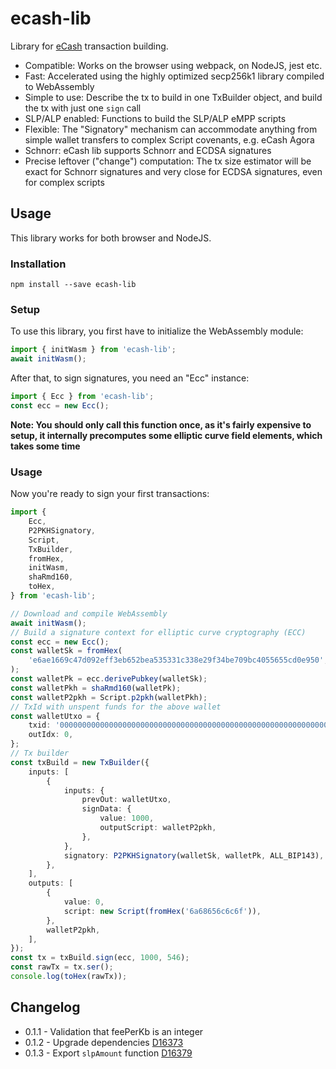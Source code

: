 # ecash-lib

Library for [eCash](https://e.cash) transaction building.

-   Compatible: Works on the browser using webpack, on NodeJS, jest etc.
-   Fast: Accelerated using the highly optimized secp256k1 library compiled to WebAssembly
-   Simple to use: Describe the tx to build in one TxBuilder object, and build the tx with just one `sign` call
-   SLP/ALP enabled: Functions to build the SLP/ALP eMPP scripts
-   Flexible: The "Signatory" mechanism can accommodate anything from simple wallet transfers to complex Script covenants, e.g. eCash Agora
-   Schnorr: eCash lib supports Schnorr and ECDSA signatures
-   Precise leftover ("change") computation: The tx size estimator will be exact for Schnorr signatures and very close for ECDSA signatures, even for complex scripts

## Usage

This library works for both browser and NodeJS.

### Installation

`npm install --save ecash-lib`

### Setup

To use this library, you first have to initialize the WebAssembly module:

```ts
import { initWasm } from 'ecash-lib';
await initWasm();
```

After that, to sign signatures, you need an "Ecc" instance:

```ts
import { Ecc } from 'ecash-lib';
const ecc = new Ecc();
```

**Note: You should only call this function once, as it's fairly expensive to setup, it internally precomputes some elliptic curve field elements, which takes some time**

### Usage

Now you're ready to sign your first transactions:

```ts
import {
    Ecc,
    P2PKHSignatory,
    Script,
    TxBuilder,
    fromHex,
    initWasm,
    shaRmd160,
    toHex,
} from 'ecash-lib';

// Download and compile WebAssembly
await initWasm();
// Build a signature context for elliptic curve cryptography (ECC)
const ecc = new Ecc();
const walletSk = fromHex(
    'e6ae1669c47d092eff3eb652bea535331c338e29f34be709bc4055655cd0e950',
);
const walletPk = ecc.derivePubkey(walletSk);
const walletPkh = shaRmd160(walletPk);
const walletP2pkh = Script.p2pkh(walletPkh);
// TxId with unspent funds for the above wallet
const walletUtxo = {
    txid: '0000000000000000000000000000000000000000000000000000000000000000',
    outIdx: 0,
};
// Tx builder
const txBuild = new TxBuilder({
    inputs: [
        {
            inputs: {
                prevOut: walletUtxo,
                signData: {
                    value: 1000,
                    outputScript: walletP2pkh,
                },
            },
            signatory: P2PKHSignatory(walletSk, walletPk, ALL_BIP143),
        },
    ],
    outputs: [
        {
            value: 0,
            script: new Script(fromHex('6a68656c6c6f')),
        },
        walletP2pkh,
    ],
});
const tx = txBuild.sign(ecc, 1000, 546);
const rawTx = tx.ser();
console.log(toHex(rawTx));
```

## Changelog

-   0.1.1 - Validation that feePerKb is an integer
-   0.1.2 - Upgrade dependencies [D16373](https://reviews.bitcoinabc.org/D16373)
-   0.1.3 - Export `slpAmount` function [D16379](https://reviews.bitcoinabc.org/D16379)
